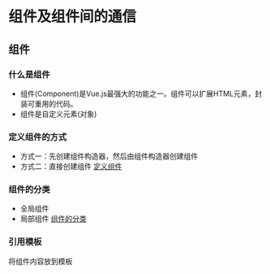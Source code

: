 # 组件及组件间的通信
## 组件
### 什么是组件
- 组件(Component)是Vue.js最强大的功能之一。组件可以扩展HTML元素，封装可重用的代码。
- 组件是自定义元素(对象)

### 定义组件的方式
- 方式一：先创建组件构造器，然后由组件构造器创建组件
- 方式二：直接创建组件
[定义组件](https://github.com/wangwren/Vue-learning/blob/master/vue04/01.html)

### 组件的分类
- 全局组件
- 局部组件
[组件的分类](https://github.com/wangwren/Vue-learning/blob/master/vue04/02.html)

### 引用模板
将组件内容放到模板<template>中并引用。  
[引用模板](https://github.com/wangwren/Vue-learning/blob/master/vue04/03.html)

### 动态组件
- <component> Vue内嵌组件
```html
<component :is="组件id">
    多个组件使用同一个挂载点，然后动态的在它们之间切换
</component>
```
- <keep-alive> Vue内嵌组件

[动态组件](https://github.com/wangwren/Vue-learning/blob/master/vue04/04.html)

## 组件间数据传递
### 父子组件
- 在**一个组件内部定义另一个组件**，称为父子组件。
- **子组件只能在父组件内部使用**。
- 默认情况下，子组件无法访问父组件中的数据，**每个组件实例的作用域都是独立的**。

### 组件间数据传递(通信)
#### 子组件访问父组件的数据
- 在调用子组件时，**绑定**想要获取的父组件中的数据。
- 在子组件内部，使用`props`向下传递数据给子组件。

总结：父组件通过`props`向下传递数据给子组件。  
注：组件中的数据共有三种形式：data、props、computed

#### 父组件访问子组件的数据
- 在子组件中使用`vm.$emit(事件名,数据1,数据2...)`触发一个自定义事件，事件名自己随便起。
- 父组件**在使用子组件的地方监听子组件触发的事件**，并在父组件中定义方法，用来获取数据。

总结：子组件通过events给父组件发送消息，实际上就是子组件把自己的数据发送到父组件。  

[组件间数据传递](https://github.com/wangwren/Vue-learning/blob/master/vue04/05.html)

### 单向数据流
- props是**单向绑定**的，当父组件的属性变化时，将传导给子组件，但是不会反过来
- 而且不允许子组件直接修改父组件中的数据，控制台会报错。
- 解决方式
    - 方式1：如果子组件想把它作为局部数据来使用，可以将数据存入另一个变量中再操作，不影响父组件中的数据
    - 方式2：如果子组件想修改数据并且同步更新到父组件，两种方法：
        - 使用`.sync`（1.0版本中支持，2.0版本中不支持，2.3版本中又开始支持），需要显示地触发一个更新事件。
        - **(推荐)可以将父组件中的数据包装成对象，然后在子组件中修改对象的属性(因为对象是引用类型，指向同一个内存空间，只改其属性不会影响对象)**
        
[单向数据流](https://github.com/wangwren/Vue-learning/blob/master/vue04/06.html)

### 非父子组件间的通信
非父子组件间的通信，可以通过一个空的Vue实例作为中央事件总线(事件中心)，用它来触发事件和监听事件。
```javascript
var Event = new Vue(); //创建一个空的Vue实例

Event.$emit(事件名,数据); //触发事件

Event.$on(事件名,data => {}); //监听事件
```

[非父子组件间的通信](https://github.com/wangwren/Vue-learning/blob/master/vue04/07.html)

## slot内容分发
- 本意：位置、槽
- 作用：用来获取组件中的原内容，即标签体中的内容。
- [slot内容分发](https://github.com/wangwren/Vue-learning/blob/master/vue04/08.html)